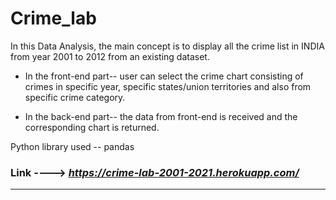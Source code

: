 # Crime_lab

In this Data Analysis, the main concept is to display all the crime list in INDIA from year 2001 to 2012 from an existing dataset.

* In the front-end part-- user can select the crime chart consisting of crimes in specific year, specific states/union territories and also from specific crime category.

* In the back-end part-- the data from front-end is received and the corresponding chart is returned.

Python library used -- pandas

### Link ----> _https://crime-lab-2001-2021.herokuapp.com/_

**************************************************
